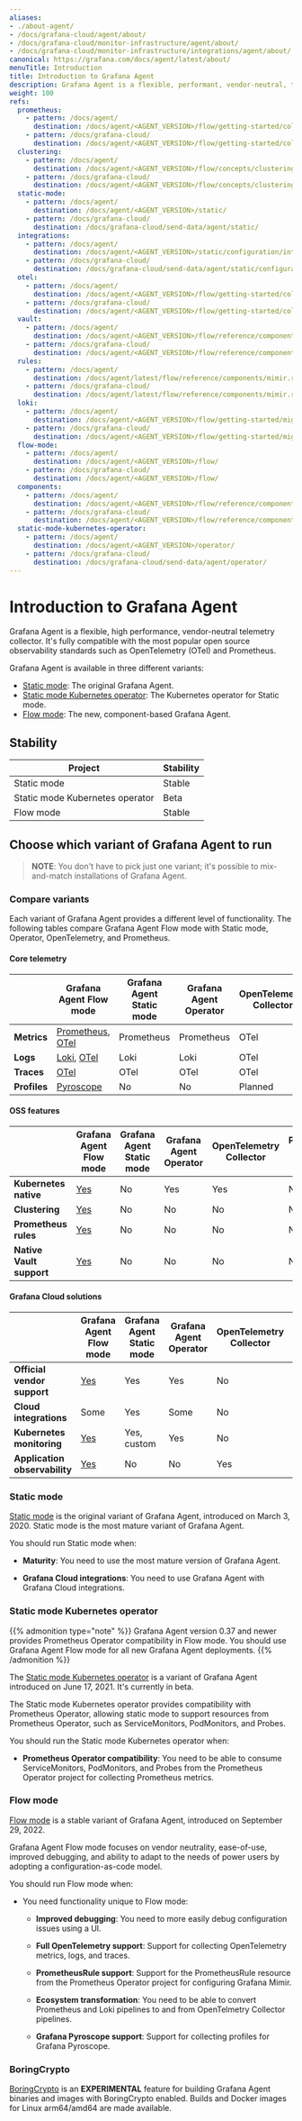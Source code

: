 ```yaml
---
aliases:
- ./about-agent/
- /docs/grafana-cloud/agent/about/
- /docs/grafana-cloud/monitor-infrastructure/agent/about/
- /docs/grafana-cloud/monitor-infrastructure/integrations/agent/about/
canonical: https://grafana.com/docs/agent/latest/about/
menuTitle: Introduction
title: Introduction to Grafana Agent
description: Grafana Agent is a flexible, performant, vendor-neutral, telemetry collector
weight: 100
refs:
  prometheus:
    - pattern: /docs/agent/
      destination: /docs/agent/<AGENT_VERSION>/flow/getting-started/collect-prometheus-metrics/
    - pattern: /docs/grafana-cloud/
      destination: /docs/agent/<AGENT_VERSION>/flow/getting-started/collect-prometheus-metrics/
  clustering:
    - pattern: /docs/agent/
      destination: /docs/agent/<AGENT_VERSION>/flow/concepts/clustering//
    - pattern: /docs/grafana-cloud/
      destination: /docs/agent/<AGENT_VERSION>/flow/concepts/clustering//
  static-mode:
    - pattern: /docs/agent/
      destination: /docs/agent/<AGENT_VERSION>/static/
    - pattern: /docs/grafana-cloud/
      destination: /docs/grafana-cloud/send-data/agent/static/
  integrations:
    - pattern: /docs/agent/
      destination: /docs/agent/<AGENT_VERSION>/static/configuration/integrations/
    - pattern: /docs/grafana-cloud/
      destination: /docs/grafana-cloud/send-data/agent/static/configuration/integrations/
  otel:
    - pattern: /docs/agent/
      destination: /docs/agent/<AGENT_VERSION>/flow/getting-started/collect-opentelemetry-data/
    - pattern: /docs/grafana-cloud/
      destination: /docs/agent/<AGENT_VERSION>/flow/getting-started/collect-opentelemetry-data/
  vault:
    - pattern: /docs/agent/
      destination: /docs/agent/<AGENT_VERSION>/flow/reference/components/remote.vault/
    - pattern: /docs/grafana-cloud/
      destination: /docs/agent/<AGENT_VERSION>/flow/reference/components/remote.vault/
  rules:
    - pattern: /docs/agent/
      destination: /docs/agent/latest/flow/reference/components/mimir.rules.kubernetes/
    - pattern: /docs/grafana-cloud/
      destination: /docs/agent/latest/flow/reference/components/mimir.rules.kubernetes/
  loki:
    - pattern: /docs/agent/
      destination: /docs/agent/<AGENT_VERSION>/flow/getting-started/migrating-from-promtail/
    - pattern: /docs/grafana-cloud/
      destination: /docs/agent/<AGENT_VERSION>/flow/getting-started/migrating-from-promtail/
  flow-mode:
    - pattern: /docs/agent/
      destination: /docs/agent/<AGENT_VERSION>/flow/
    - pattern: /docs/grafana-cloud/
      destination: /docs/agent/<AGENT_VERSION>/flow/
  components:
    - pattern: /docs/agent/
      destination: /docs/agent/<AGENT_VERSION>/flow/reference/components/
    - pattern: /docs/grafana-cloud/
      destination: /docs/agent/<AGENT_VERSION>/flow/reference/components/
  static-mode-kubernetes-operator:
    - pattern: /docs/agent/
      destination: /docs/agent/<AGENT_VERSION>/operator/
    - pattern: /docs/grafana-cloud/
      destination: /docs/grafana-cloud/send-data/agent/operator/
---
```


# Introduction to Grafana Agent

Grafana Agent is a flexible, high performance, vendor-neutral telemetry collector. It's fully compatible with the most popular open source observability standards such as OpenTelemetry (OTel) and Prometheus.

Grafana Agent is available in three different variants:

- [Static mode](ref:static-mode): The original Grafana Agent.
- [Static mode Kubernetes operator](ref:static-mode-kubernetes-operator): The Kubernetes operator for Static mode.
- [Flow mode](ref:flow-mode): The new, component-based Grafana Agent.


[Pyroscope]: https://grafana.com/docs/pyroscope/latest/configure-client/grafana-agent/go_pull
[helm chart]: https://grafana.com/docs/grafana-cloud/monitor-infrastructure/kubernetes-monitoring/configuration/config-k8s-helmchart
[sla]: https://grafana.com/legal/grafana-cloud-sla
[observability]: https://grafana.com/docs/grafana-cloud/monitor-applications/application-observability/setup#send-telemetry

## Stability

| Project | Stability |
| ------- | --------- |
| Static mode | Stable |
| Static mode Kubernetes operator | Beta |
| Flow mode | Stable |

## Choose which variant of Grafana Agent to run

> **NOTE**: You don't have to pick just one variant; it's possible to
> mix-and-match installations of Grafana Agent.

### Compare variants

Each variant of Grafana Agent provides a different level of functionality. The following tables compare Grafana Agent Flow mode with Static mode, Operator, OpenTelemetry, and Prometheus.

#### Core telemetry

|              | Grafana Agent Flow mode  | Grafana Agent Static mode | Grafana Agent Operator | OpenTelemetry Collector | Prometheus Agent mode |
|--------------|--------------------------|---------------------------|------------------------|-------------------------|-----------------------|
| **Metrics**  | [Prometheus](ref:prometheus), [OTel](ref:otel) | Prometheus                | Prometheus             | OTel                    | Prometheus            |
| **Logs**     | [Loki](ref:loki), [OTel](ref:otel)       | Loki                      | Loki                   | OTel                    | No                    |
| **Traces**   | [OTel](ref:otel)                 | OTel                      | OTel                   | OTel                    | No                    |
| **Profiles** | [Pyroscope][]            | No                        | No                     | Planned                 | No                    |

#### **OSS features**

|                          | Grafana Agent Flow mode | Grafana Agent Static mode | Grafana Agent Operator | OpenTelemetry Collector | Prometheus Agent mode |
|--------------------------|-------------------------|---------------------------|------------------------|-------------------------|-----------------------|
| **Kubernetes native**    | [Yes][helm chart]       | No                        | Yes                    | Yes                     | No                    |
| **Clustering**           | [Yes](ref:clustering)       | No                        | No                     | No                      | No                    |
| **Prometheus rules**     | [Yes](ref:rules)            | No                        | No                     | No                      | No                    |
| **Native Vault support** | [Yes](ref:vault)            | No                        | No                     | No                      | No                    |

#### Grafana Cloud solutions

|                               | Grafana Agent Flow mode | Grafana Agent Static mode | Grafana Agent Operator | OpenTelemetry Collector | Prometheus Agent mode |
|-------------------------------|-------------------------|---------------------------|------------------------|-------------------------|-----------------------|
| **Official vendor support**   | [Yes][sla]              | Yes                       | Yes                    | No                      | No                    |
| **Cloud integrations**        | Some                    | Yes                       | Some                   | No                      | No                    |
| **Kubernetes monitoring**     | [Yes][helm chart]       | Yes, custom               | Yes                    | No                      | Yes, custom           |
| **Application observability** | [Yes][observability]    | No                        | No                     | Yes                     | No                    |

### Static mode

[Static mode](ref:static-mode) is the original variant of Grafana Agent, introduced on March 3, 2020.
Static mode is the most mature variant of Grafana Agent.

You should run Static mode when:

* **Maturity**: You need to use the most mature version of Grafana Agent.

* **Grafana Cloud integrations**: You need to use Grafana Agent with Grafana Cloud integrations.

### Static mode Kubernetes operator

{{% admonition type="note" %}}
Grafana Agent version 0.37 and newer provides Prometheus Operator compatibility in Flow mode.
You should use Grafana Agent Flow mode for all new Grafana Agent deployments.
{{% /admonition %}}

The [Static mode Kubernetes operator](ref:static-mode-kubernetes-operator) is a variant of Grafana Agent introduced on June 17, 2021. It's currently in beta.

The Static mode Kubernetes operator provides compatibility with Prometheus Operator,
allowing static mode to support resources from Prometheus Operator, such as ServiceMonitors, PodMonitors, and Probes.

You should run the Static mode Kubernetes operator when:

* **Prometheus Operator compatibility**: You need to be able to consume
  ServiceMonitors, PodMonitors, and Probes from the Prometheus Operator project
  for collecting Prometheus metrics.

### Flow mode

[Flow mode](ref:flow-mode) is a stable variant of Grafana Agent, introduced on September 29, 2022.

Grafana Agent Flow mode focuses on vendor neutrality, ease-of-use,
improved debugging, and ability to adapt to the needs of power users by adopting a configuration-as-code model.

You should run Flow mode when:

* You need functionality unique to Flow mode:

  * **Improved debugging**: You need to more easily debug configuration issues using a UI.

  * **Full OpenTelemetry support**: Support for collecting OpenTelemetry metrics, logs, and traces.

  * **PrometheusRule support**: Support for the PrometheusRule resource from the Prometheus Operator project for configuring Grafana Mimir.

  * **Ecosystem transformation**: You need to be able to convert Prometheus and Loki pipelines to and from OpenTelmetry Collector pipelines.

  * **Grafana Pyroscope support**: Support for collecting profiles for Grafana Pyroscope.

### BoringCrypto

[BoringCrypto](https://pkg.go.dev/crypto/internal/boring) is an **EXPERIMENTAL** feature for building Grafana Agent
binaries and images with BoringCrypto enabled. Builds and Docker images for Linux arm64/amd64 are made available.

